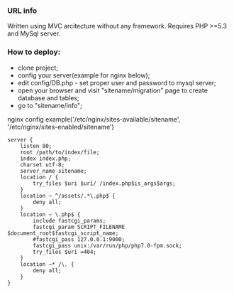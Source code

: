 ### URL info

Written using MVC arcitecture without any framework.
Requires PHP >=5.3 and MySql server.

### How to deploy:
* clone project;
* config your server(example for nginx below);
* edit config/DB.php - set proper user and password to mysql server;
* open your browser and visit "sitename/migration" page to create database and tables;
* go to "sitename/info";

nginx config example('/etc/nginx/sites-available/sitename', '/etc/nginx/sites-enabled/sitename')
```
server {
	listen 80;
	root /path/to/index/file;
	index index.php;
	charset utf-8;
	server_name sitename;
	location / {
		try_files $uri $uri/ /index.php$is_args$args;
	}
	location ~ ^/assets/.*\.php$ {
		deny all;
	}
	location ~ \.php$ {
		include fastcgi_params;
		fastcgi_param SCRIPT_FILENAME $document_root$fastcgi_script_name;
		#fastcgi_pass 127.0.0.1:9000;
		fastcgi_pass unix:/var/run/php/php7.0-fpm.sock;
		try_files $uri =404;
	}
	location ~* /\. {
		deny all;
	}
}
```
